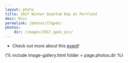 ```yaml
---
layout: photo
title: 2017 Winter Quantum Day at Portland
desc: Misc
permalink: /photos/17qpdx/
photos:
    dir: /images/2017_qpdx_pic/
---
```


* Check out more about this [event]({{base}}/activity/w17qpdx/)!

{% include image-gallery.html folder = page.photos.dir %}
